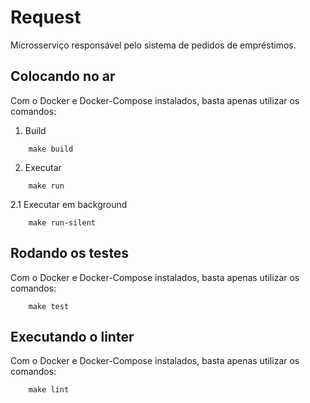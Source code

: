 # Request

Microsserviço responsável pelo sistema de pedidos de empréstimos.

## Colocando no ar

Com o Docker e Docker-Compose instalados, basta apenas utilizar os comandos:

1. Build
```shell
    make build
```
2. Executar
```shell
    make run
```
2.1 Executar em background
```shell
    make run-silent
```

## Rodando os testes

Com o Docker e Docker-Compose instalados, basta apenas utilizar os comandos:  

```shell
    make test
```

## Executando o linter
Com o Docker e Docker-Compose instalados, basta apenas utilizar os comandos:  

```shell
    make lint
```